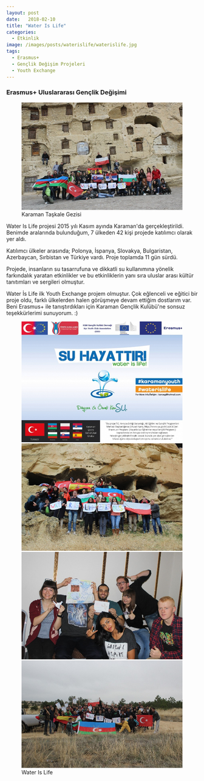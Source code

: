 ```yaml
---
layout: post
date:   2018-02-10
title: "Water Is Life"
categories:
  - Etkinlik
image: /images/posts/waterislife/waterislife.jpg
tags:
  - Erasmus+
  - Gençlik Değişim Projeleri
  - Youth Exchange
---
```


### Erasmus+ Uluslararası Gençlik Değişimi

<figure class="figure">
    <a href="/images/posts/waterislife/waterislife2.JPG"><img src="/images/posts/waterislife/waterislife2.JPG"></a>
    <figcaption>Karaman Taşkale Gezisi</figcaption>
</figure>

Water Is Life projesi 2015 yılı Kasım ayında Karaman'da gerçekleştirildi. Benimde aralarında bulunduğum, 7 ülkeden 42 kişi projede katılımcı olarak yer aldı. 

Katılımcı ülkeler arasında; Polonya, İspanya, Slovakya, Bulgaristan, Azerbaycan, Sırbistan ve Türkiye vardı. Proje toplamda 11 gün sürdü.

Projede, insanların su tasarrufuna ve dikkatli su kullanımına yönelik farkındalık yaratan etkinlikler ve bu etkinliklerin yanı sıra uluslar arası kültür tanıtımları ve sergileri olmuştur.

Water İs Life ilk Youth Exchange projem olmuştur. Çok eğlenceli ve eğitici bir proje oldu, farklı ülkelerden halen görüşmeye devam ettiğim dostlarım var. Beni Erasmus+ ile tanıştırdıkları için Karaman Gençlik Kulübü'ne sonsuz teşekkürlerimi sunuyorum. :)


<figure class="half">
    <a href="/images/posts/waterislife/waterislife3.JPG"><img src="/images/posts/waterislife/waterislife3.JPG"></a>
    <a href="/images/posts/waterislife/waterislife4.JPG"><img src="/images/posts/waterislife/waterislife4.JPG"></a>
    <a href="/images/posts/waterislife/waterislife5.JPG"><img src="/images/posts/waterislife/waterislife5.JPG"></a>
    <a href="/images/posts/waterislife/waterislife6.JPG"><img src="/images/posts/waterislife/waterislife6.JPG"></a>
    <figcaption>Water Is Life</figcaption>
</figure>